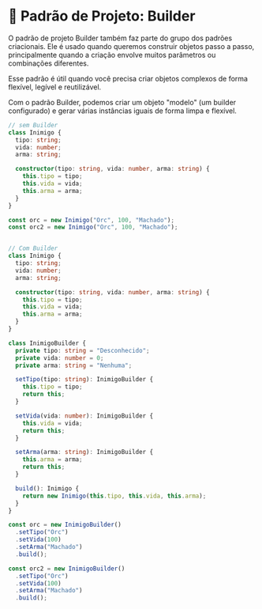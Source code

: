 # 🧱 Padrão de Projeto: Builder

O padrão de projeto Builder também faz parte do grupo dos padrões criacionais. Ele é usado quando queremos construir objetos passo a passo, principalmente quando a criação envolve muitos parâmetros ou combinações diferentes.

Esse padrão é útil quando você precisa criar objetos complexos de forma flexível, legível e reutilizável.

Com o padrão Builder, podemos criar um objeto "modelo" (um builder configurado) e gerar várias instâncias iguais de forma limpa e flexível.

```ts
// sem Builder
class Inimigo {
  tipo: string;
  vida: number;
  arma: string;

  constructor(tipo: string, vida: number, arma: string) {
    this.tipo = tipo;
    this.vida = vida;
    this.arma = arma;
  }
}

const orc = new Inimigo("Orc", 100, "Machado");
const orc2 = new Inimigo("Orc", 100, "Machado");


// Com Builder
class Inimigo {
  tipo: string;
  vida: number;
  arma: string;

  constructor(tipo: string, vida: number, arma: string) {
    this.tipo = tipo;
    this.vida = vida;
    this.arma = arma;
  }
}

class InimigoBuilder {
  private tipo: string = "Desconhecido";
  private vida: number = 0;
  private arma: string = "Nenhuma";

  setTipo(tipo: string): InimigoBuilder {
    this.tipo = tipo;
    return this;
  }

  setVida(vida: number): InimigoBuilder {
    this.vida = vida;
    return this;
  }

  setArma(arma: string): InimigoBuilder {
    this.arma = arma;
    return this;
  }

  build(): Inimigo {
    return new Inimigo(this.tipo, this.vida, this.arma);
  }
}

const orc = new InimigoBuilder()
  .setTipo("Orc")
  .setVida(100)
  .setArma("Machado")
  .build();

const orc2 = new InimigoBuilder()
  .setTipo("Orc")
  .setVida(100)
  .setArma("Machado")
  .build();
